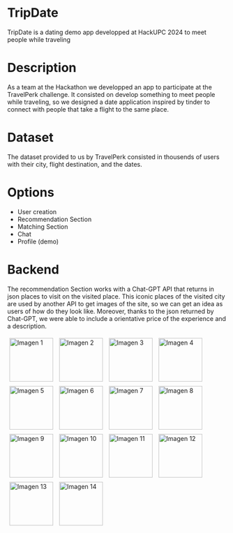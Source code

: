 # TripDate
TripDate is a dating demo app developped at HackUPC 2024 to meet people while traveling

# Description
As a team at the Hackathon we developped an app to participate at the TravelPerk challenge.
It consisted on develop something to meet people while traveling, so we designed a date application
inspired by tinder to connect with people that take a flight to the same place.

# Dataset
The dataset provided to us by TravelPerk consisted in thousends of users with their city, 
flight destination, and the dates.

# Options
- User creation
- Recommendation Section
- Matching Section
- Chat
- Profile (demo)

# Backend
The recommendation Section works with a Chat-GPT API that returns in json places to visit on the visited place.
This iconic places of the visited city are used by another API to get images of the site, so we can get
an idea as users of how do they look like. Moreover, thanks to the json returned by Chat-GPT, we were
able to include a orientative price of the experience and a description.

<img src="/images/1.jpg" alt="Imagen 1">
        <img src="/images/2.jpg" alt="Imagen 2">
        <img src="/images/3.jpg" alt="Imagen 3">
        <img src="/images/4.jpg" alt="Imagen 4">
        <img src="/images/5.jpg" alt="Imagen 5">
        <img src="/images/6.jpg" alt="Imagen 6">
        <img src="/images/7.jpg" alt="Imagen 7">
        <img src="/images/8.jpg" alt="Imagen 8">
        <img src="/images/9.jpg" alt="Imagen 9">
        <img src="/images/10.jpg" alt="Imagen 10">
        <img src="/images/11.jpg" alt="Imagen 11">
        <img src="/images/12.jpg" alt="Imagen 12">
        <img src="/images/13.jpg" alt="Imagen 13">
        <img src="/images/14.jpg" alt="Imagen 14">
<style>
        /* Estilo para hacer que las imágenes sean más pequeñas */
        img {
            width: 100px; /* Cambia este valor según el tamaño que necesites */
            height: auto; /* Mantiene la proporción de la imagen */
            margin: 5px; /* Espaciado entre imágenes */
        }
    </style>

